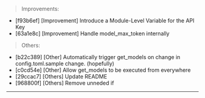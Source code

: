 > Improvements:
- [f93b6ef] [Improvement] Introduce a Module-Level Variable for the API Key
- [63a1e8c] [Improvement] Handle model_max_token internally

> Others:
- [b22c389] [Other] Automatically trigger get_models on change in config.toml.sample change. (hopefully)
- [c0cd54e] [Other] Allow get_models to be executed from everywhere
- [29ccac7] [Others] Update README
- [968800f] [Others] Remove unneded if


---
